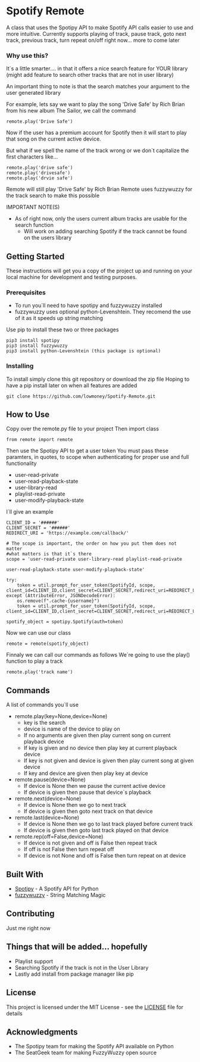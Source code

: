 # Spotify Remote

A class that uses the Spotipy API to make Spotify API calls easier to use and more intuitive.
Currently supports playing of track, pause track, goto next track, previous track, turn repeat on/off right now... more to come later


### Why use this?
It`s a little smarter.... in that it offers a nice search feature for YOUR library (might add feature to search other tracks that are not in user library)

An important thing to note is that the search matches your argument to the user generated library

For example, lets say we want to play the song 'Drive Safe' by Rich Brian from his new album The Sailor, we call the command
```
remote.play('Drive Safe')
```
Now if the user has a premium account for Spotify then it will start to play that song on the current active device.

But what if we spell the name of the track wrong or we don`t capitalize the first characters
like...
```
remote.play('drive safe')
remote.play('drivesafe')
remote.play('drvie safe')
```
Remote will still play 'Drive Safe' by Rich Brian
Remote uses fuzzywuzzy for the track search to make this possible

IMPORTANT NOTE(S)
* As of right now, only the users current album tracks are usable for the search function
    * Will work on adding searching Spotify if the track cannot be found on the users library

## Getting Started

These instructions will get you a copy of the project up and running on your local machine for development and testing purposes.

### Prerequisites

* To run you`ll need to have spotipy and fuzzywuzzy installed
* fuzzywuzzy uses optional python-Levenshtein. They recomend the use of it as it speeds up string matching 

Use pip to install these two or three packages
```
pip3 install spotipy
pip3 install fuzzywuzzy
pip3 install python-Levenshtein (this package is optional)
```

### Installing

To install simply clone this git repository or download the zip file
Hoping to have a pip install later on when all features are added
```
git clone https://github.com/lowmoney/Spotify-Remote.git
```

## How to Use
Copy over the remote.py file to your project
Then import class
```
from remote import remote
```

Then use the Spotipy API to get a user token
You must pass these paramters, in quotes, to scope when authenticating for proper use and full functionality
* user-read-private
* user-read-playback-state
* user-library-read
* playlist-read-private
* user-modify-playback-state

I`ll give an example
```
CLIENT_ID = '######'
CLIENT_SECRET = '######'
REDIRECT_URI = 'https://example.com/callback/'

# The scope is important, the order on how you put them does not matter 
#what matters is that it`s there
scope = 'user-read-private user-library-read playlist-read-private 

user-read-playback-state user-modify-playback-state'

try:
    token = util.prompt_for_user_token(SpotifyId, scope, client_id=CLIENT_ID,client_secret=CLIENT_SECRET,redirect_uri=REDIRECT_URI)
except (AttributeError, JSONDecodeError):
    os.remove(f".cache-{username}")
    token = util.prompt_for_user_token(SpotifyId, scope, client_id=CLIENT_ID,client_secret=CLIENT_SECRET,redirect_uri=REDIRECT_URI)

spotify_object = spotipy.Spotify(auth=token)
```

Now we can use our class
```
remote = remote(spotify_object)
```
Finnaly we can call our commands as follows
We`re going to use the play() function to play a track 
```
remote.play('track name')
```

## Commands
A list of commands you`ll use
* remote.play(key=None,device=None)
    * key is the search
    * device is name of the device to play on
    * If no arguments are given then play current song on current playback device
    * If key is given and no device then play key at current playback device
    * If key is not given and device is given then play current song at given device
    * If key and device are given then play key at device
* remote.pause(device=None)
    * If device is None then we pause the current active device
    * If device is given then pause that device`s playback
* remote.next(device=None)
    * If device is None then we go to next track
    * If device is given then goto next track on that device
* remote.last(device=None)
    * If device is None then we go to last track played before current track
    * If device is given then goto last track played on that device
* remote.rep(off=False,device=None)
    * If device is not given and off is False then repeat track
    * If off is not False then turn repeat off
    * If device is not None and off is False then turn repeat on at device

## Built With

* [Spotipy](https://github.com/plamere/spotipy) - A Spotify API for Python
* [fuzzywuzzy](https://github.com/seatgeek/fuzzywuzzy) - String Matching Magic

## Contributing

Just me right now

## Things that will be added... hopefully
* Playlist support
* Searching Spotify if the track is not in the User Library
* Lastly add install from package manager like pip

## License

This project is licensed under the MIT License - see the [LICENSE](LICENSE) file for details

## Acknowledgments

* The Spotipy team for making the Spotify API available on Python
* The SeatGeek team for making FuzzyWuzzy open source
